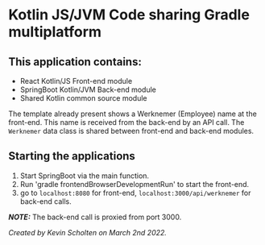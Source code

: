 # Kotlin JS/JVM Code sharing Gradle multiplatform

## This application contains:
- React Kotlin/JS Front-end module
- SpringBoot Kotlin/JVM Back-end module
- Shared Kotlin common source module

The template already present shows a Werknemer (Employee) name at the front-end. This name is received from the back-end by an API call. The `Werknemer` data class is shared between front-end and back-end modules.

## Starting the applications
1. Start SpringBoot via the main function.
2. Run 'gradle frontendBrowserDevelopmentRun' to start the front-end.
3. go to `localhost:8080` for front-end, `localhost:3000/api/werknemer` for back-end calls.

**_NOTE:_**  The back-end call is proxied from port 3000.



*Created by Kevin Scholten on March 2nd 2022.*
